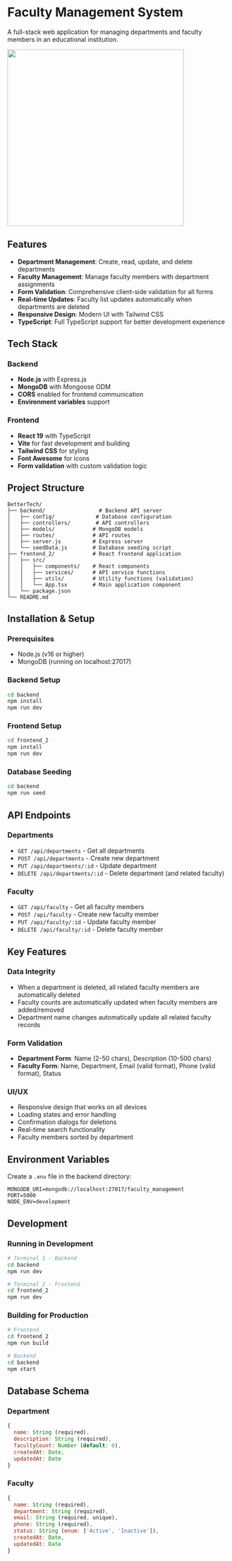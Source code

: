 # Faculty Management System

A full-stack web application for managing departments and faculty members in an educational institution.


<img src="./assets/screenshot.png" width="400"/>


## Features

- **Department Management**: Create, read, update, and delete departments
- **Faculty Management**: Manage faculty members with department assignments
- **Form Validation**: Comprehensive client-side validation for all forms
- **Real-time Updates**: Faculty list updates automatically when departments are deleted
- **Responsive Design**: Modern UI with Tailwind CSS
- **TypeScript**: Full TypeScript support for better development experience

## Tech Stack

### Backend
- **Node.js** with Express.js
- **MongoDB** with Mongoose ODM
- **CORS** enabled for frontend communication
- **Environment variables** support

### Frontend
- **React 19** with TypeScript
- **Vite** for fast development and building
- **Tailwind CSS** for styling
- **Font Awesome** for icons
- **Form validation** with custom validation logic

## Project Structure

```
BetterTech/
├── backend/                 # Backend API server
│   ├── config/             # Database configuration
│   ├── controllers/        # API controllers
│   ├── models/            # MongoDB models
│   ├── routes/            # API routes
│   ├── server.js          # Express server
│   └── seedData.js        # Database seeding script
├── frontend_2/            # React frontend application
│   ├── src/
│   │   ├── components/    # React components
│   │   ├── services/      # API service functions
│   │   ├── utils/         # Utility functions (validation)
│   │   └── App.tsx        # Main application component
│   └── package.json
└── README.md
```

## Installation & Setup

### Prerequisites
- Node.js (v16 or higher)
- MongoDB (running on localhost:27017)

### Backend Setup
```bash
cd backend
npm install
npm run dev
```

### Frontend Setup
```bash
cd frontend_2
npm install
npm run dev
```

### Database Seeding
```bash
cd backend
npm run seed
```

## API Endpoints

### Departments
- `GET /api/departments` - Get all departments
- `POST /api/departments` - Create new department
- `PUT /api/departments/:id` - Update department
- `DELETE /api/departments/:id` - Delete department (and related faculty)

### Faculty
- `GET /api/faculty` - Get all faculty members
- `POST /api/faculty` - Create new faculty member
- `PUT /api/faculty/:id` - Update faculty member
- `DELETE /api/faculty/:id` - Delete faculty member

## Key Features

### Data Integrity
- When a department is deleted, all related faculty members are automatically deleted
- Faculty counts are automatically updated when faculty members are added/removed
- Department name changes automatically update all related faculty records

### Form Validation
- **Department Form**: Name (2-50 chars), Description (10-500 chars)
- **Faculty Form**: Name, Department, Email (valid format), Phone (valid format), Status

### UI/UX
- Responsive design that works on all devices
- Loading states and error handling
- Confirmation dialogs for deletions
- Real-time search functionality
- Faculty members sorted by department

## Environment Variables

Create a `.env` file in the backend directory:

```env
MONGODB_URI=mongodb://localhost:27017/faculty_management
PORT=5000
NODE_ENV=development
```

## Development

### Running in Development
```bash
# Terminal 1 - Backend
cd backend
npm run dev

# Terminal 2 - Frontend
cd frontend_2
npm run dev
```

### Building for Production
```bash
# Frontend
cd frontend_2
npm run build

# Backend
cd backend
npm start
```

## Database Schema

### Department
```javascript
{
  name: String (required),
  description: String (required),
  facultyCount: Number (default: 0),
  createdAt: Date,
  updatedAt: Date
}
```

### Faculty
```javascript
{
  name: String (required),
  department: String (required),
  email: String (required, unique),
  phone: String (required),
  status: String (enum: ['Active', 'Inactive']),
  createdAt: Date,
  updatedAt: Date
}

